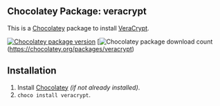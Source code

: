 ## Chocolatey Package: veracrypt
This is a [Chocolatey](https://chocolatey.org/) package to install [VeraCrypt](https://veracrypt.codeplex.com/).

[![Chocolatey package version](https://img.shields.io/chocolatey/v/veracrypt.svg)](https://chocolatey.org/packages/veracrypt)
[![Chocolatey package download count](https://img.shields.io/chocolatey/dt/veracrypt.svg)(https://chocolatey.org/packages/veracrypt)

## Installation
1. Install [Chocolatey](https://chocolatey.org/) *(if not already installed)*.
2. `choco install veracrypt`.
